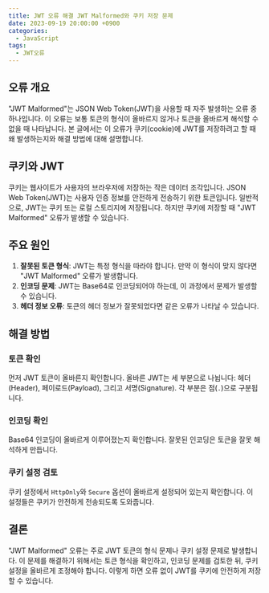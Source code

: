 ```yaml
---
title: JWT 오류 해결 JWT Malformed와 쿠키 저장 문제
date: 2023-09-19 20:00:00 +0900
categories:
  - JavaScript
tags:
  - JWT오류
---
```


## 오류 개요

"JWT Malformed"는 JSON Web Token(JWT)을 사용할 때 자주 발생하는 오류 중 하나입니다. 이 오류는 보통 토큰의 형식이 올바르지 않거나 토큰을 올바르게 해석할 수 없을 때 나타납니다. 본 글에서는 이 오류가 쿠키(cookie)에 JWT를 저장하려고 할 때 왜 발생하는지와 해결 방법에 대해 설명합니다.

## 쿠키와 JWT

쿠키는 웹사이트가 사용자의 브라우저에 저장하는 작은 데이터 조각입니다. JSON Web Token(JWT)는 사용자 인증 정보를 안전하게 전송하기 위한 토큰입니다. 일반적으로, JWT는 쿠키 또는 로컬 스토리지에 저장됩니다. 하지만 쿠키에 저장할 때 "JWT Malformed" 오류가 발생할 수 있습니다.

## 주요 원인

1. **잘못된 토큰 형식**: JWT는 특정 형식을 따라야 합니다. 만약 이 형식이 맞지 않다면 "JWT Malformed" 오류가 발생합니다.
2. **인코딩 문제**: JWT는 Base64로 인코딩되어야 하는데, 이 과정에서 문제가 발생할 수 있습니다.
3. **헤더 정보 오류**: 토큰의 헤더 정보가 잘못되었다면 같은 오류가 나타날 수 있습니다.

## 해결 방법

### 토큰 확인

먼저 JWT 토큰이 올바른지 확인합니다. 올바른 JWT는 세 부분으로 나뉩니다: 헤더(Header), 페이로드(Payload), 그리고 서명(Signature). 각 부분은 점(`.`)으로 구분됩니다.

### 인코딩 확인

Base64 인코딩이 올바르게 이루어졌는지 확인합니다. 잘못된 인코딩은 토큰을 잘못 해석하게 만듭니다.

### 쿠키 설정 검토

쿠키 설정에서 `HttpOnly`와 `Secure` 옵션이 올바르게 설정되어 있는지 확인합니다. 이 설정들은 쿠키가 안전하게 전송되도록 도와줍니다.

## 결론

"JWT Malformed" 오류는 주로 JWT 토큰의 형식 문제나 쿠키 설정 문제로 발생합니다. 이 문제를 해결하기 위해서는 토큰 형식을 확인하고, 인코딩 문제를 검토한 뒤, 쿠키 설정을 올바르게 조정해야 합니다. 이렇게 하면 오류 없이 JWT를 쿠키에 안전하게 저장할 수 있습니다.